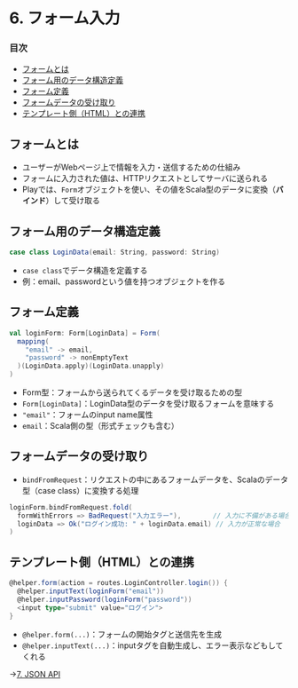 # 6. フォーム入力

### 目次

- [フォームとは](#フォームとは)
- [フォーム用のデータ構造定義](#フォーム用のデータ構造定義)
- [フォーム定義](#フォーム定義)
- [フォームデータの受け取り](#フォームデータの受け取り)
- [テンプレート側（HTML）との連携](#テンプレート側htmlとの連携)

## フォームとは

- ユーザーがWebページ上で情報を入力・送信するための仕組み
- フォームに入力された値は、HTTPリクエストとしてサーバに送られる
- Playでは、`Form`オブジェクトを使い、その値をScala型のデータに変換（**バインド**）して受け取る

## フォーム用のデータ構造定義

```scala
case class LoginData(email: String, password: String)
```

- `case class`でデータ構造を定義する
- 例：email、passwordという値を持つオブジェクトを作る

## フォーム定義

```scala
val loginForm: Form[LoginData] = Form(
  mapping(
    "email" -> email,
    "password" -> nonEmptyText
  )(LoginData.apply)(LoginData.unapply)
)
```

- Form型：フォームから送られてくるデータを受け取るための型
- `Form[LoginData]`：LoginData型のデータを受け取るフォームを意味する
- `"email"`：フォームのinput name属性
- `email`：Scala側の型（形式チェックも含む）

## フォームデータの受け取り

- `bindFromRequest`：リクエストの中にあるフォームデータを、Scalaのデータ型（case class）に変換する処理

```scala
loginForm.bindFromRequest.fold(
  formWithErrors => BadRequest("入力エラー"),        // 入力に不備がある場合
  loginData => Ok("ログイン成功: " + loginData.email) // 入力が正常な場合
)
```

## テンプレート側（HTML）との連携

```scala
@helper.form(action = routes.LoginController.login()) {
  @helper.inputText(loginForm("email"))
  @helper.inputPassword(loginForm("password"))
  <input type="submit" value="ログイン">
}
```

- `@helper.form(...)`：フォームの開始タグと送信先を生成
- `@helper.inputText(...)`：inputタグを自動生成し、エラー表示などもしてくれる

→[7. JSON API](07_json.md)